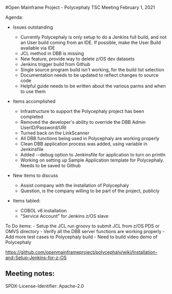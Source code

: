 
#Open Mainframe Project - Polycephaly
TSC Meeting
February 1, 2021

Agenda:
- Issues outstanding
	- Currently Polycephaly is only setup to do a Jenkins full build, and not an User build coming from an IDE. 
			If possible, make the User Build available via IDE
	- JCL method in DBB is missing
	- New feature, provide way to delete z/OS dev datasets
	- Jenkins trigger build from Github
   	- Single source program build isn't working, for the build list selection
  	- Documentation needs to be updated to reflect changes to source code
  	- Helpful guide needs to be written about the various parms and when to use them

- Items accomplished
	- Infrastructure to support the Polycephaly project has been completed
	- Removed the developer's ability to override the DBB Admin UserID/Password/URI
	- Turned back on the LinkScanner
	- All DBB functions being used in Polycephaly are working properly
	- Clean DBB application process was added, using variable in Jenkinsfile
	- Added --debug option to Jenkinsfile for application to turn on println
	- Working on setting up Sample Application template for Polycephaly. Needs to be saved to Github

- New items to discuss
	- Assist company with the installation of Polycephaly
	- Question, is the company willing to be part of the project, publicly 
	
- Items tabled:
	- COBOL v6 installation 
	- "Service Account" for Jenkins z/OS slave
	
To Do items:
	- Setup the JCL run groovy to submit JCL from z/OS PDS or OMVS directory 
	- Verify all the DBB server functions are working properly
	- Add more test cases to Polycephaly build
	- Need to build video demo of Polycephaly

https://github.com/openmainframeproject/polycephaly/wiki/Installation-and-Setup-Jenkins-for-z-OS

Meeting notes:
- 

SPDX-License-Identifier: Apache-2.0 
